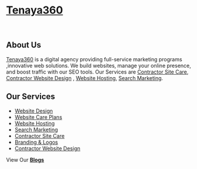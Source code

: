 <h1><a href="https://tenaya360.com/">Tenaya360</a></h1></br>
<h2>About Us</h2>
<p><a href="https://tenaya360.com/">Tenaya360</a> is a digital agency providing full-service marketing programs ,innovative web solutions. We build websites, manage your online presence, and boost traffic with our SEO tools. Our Services are <a href="https://tenaya360.com/services/contractor-site-care/">Contractor Site Care</a>, <a href="https://tenaya360.com/services/contractor-website-design/">Contractor Website Design</a> , <a href="https://tenaya360.com/website-hosting/">Website Hosting</a>, <a href="https://tenaya360.com/search-marketing/">Search Marketing</a>.</p>

<h2>Our Services</h2>
<ul>
  <li><a href="https://tenaya360.com/website-design-services/">Website Design</a></li>
  <li><a href="https://tenaya360.com/website-care-plans/">Website Care Plans</a></li>
  <li><a href="https://tenaya360.com/website-hosting/">Website Hosting</a></li>
  <li><a href="https://tenaya360.com/search-marketing/">Search Marketing</a></li>
  <li><a href="https://tenaya360.com/services/contractor-site-care/">Contractor Site Care</a></li>
  <li><a href="https://tenaya360.com/services/branding-logos-for-contractors/">Branding & Logos </a></li>
  <li><a href="https://tenaya360.com/services/contractor-website-design/">Contractor Website Design</a></li>
</ul>

View Our <b><a href="https://tenaya360.com/blog/">Blogs</a></b>
